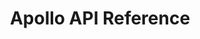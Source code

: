 ---
title: Apollo API Reference

language_tabs: # must be one of https://git.io/vQNgJ
  - shell
  - python

toc_footers:
  - <a href='https://www.apollo.io/app/#/settings/integrations/api'>Sign Up for an API Key</a>

includes:
  - introduction
  - authentication
  - ratelimits
  - enrichment
  - people
  - organizations
  - opportunities
  - contacts
  - accounts
  - sequences
  - tasks
  - misc

search: true

code_clipboard: true
---